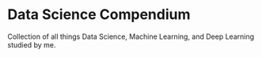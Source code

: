 # Data Science Compendium
Collection of all things Data Science, Machine Learning, and Deep Learning studied by me.

